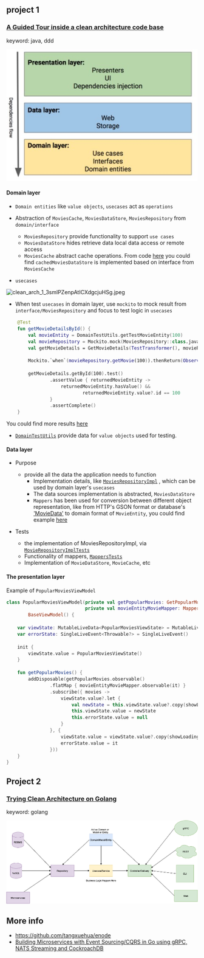 
## project 1

### [A Guided Tour inside a clean architecture code base](https://proandroiddev.com/a-guided-tour-inside-a-clean-architecture-code-base-48bb5cc9fc97)

keyword: java, ddd  


<img src="resources/clean_arch_1_3smlPZenpAtICXdgcjuHSg.jpeg" alt="clean_arch_1_3smlPZenpAtICXdgcjuHSg.jpeg" width="600"/>

#### Domain layer

- `Domain entities` like `value objects`, `usecases` act as `operations`
- Abstraction of `MoviesCache`, `MoviesDataStore`, `MoviesRepository` from `domain/interface`
   + `MoviesRepository` provide functionality to support `use cases`
   + `MoviesDataStore` hides retrieve data local data access or remote access
   + `MoviesCache` abstract cache operations.  From code [here](https://github.com/mrsegev/MovieNight/blob/7df52e6c93d6932b4b58de9f4f906f86df93dce1/presentation/src/main/kotlin/com/yossisegev/movienight/di/modules/DataModule.kt#L40-L41) you could find `cachedMoviesDataStore` is implemented based on interface from `MoviesCache` 

- `usecases`

<img src="https://miro.medium.com/max/940/1*nNYYtpoOntU-uT5xitHt_Q.png" alt="clean_arch_1_3smlPZenpAtICXdgcjuHSg.jpeg" width="600"/>

- When test `usecases` in domain layer, use `mockito` to mock result from `interface/MoviesRepository` and focus to test logic in `usecases`
```kotlin
    @Test
    fun getMovieDetailsById() {
        val movieEntity = DomainTestUtils.getTestMovieEntity(100)
        val movieRepository = Mockito.mock(MoviesRepository::class.java)
        val getMovieDetails = GetMovieDetails(TestTransformer(), movieRepository)

        Mockito.`when`(movieRepository.getMovie(100)).thenReturn(Observable.just(Optional.of(movieEntity)))

        getMovieDetails.getById(100).test()
                .assertValue { returnedMovieEntity ->
                    returnedMovieEntity.hasValue() &&
                            returnedMovieEntity.value?.id == 100
                }
                .assertComplete()
    }

```
You could find more results [here](https://github.com/mrsegev/MovieNight/blob/7df52e6c93d6932b4b58de9f4f906f86df93dce1/domain/src/test/kotlin/com/yossisegev/domain/UseCasesTests.kt#L23)

- [`DomainTestUtils`](https://github.com/mrsegev/MovieNight/blob/7df52e6c93d6932b4b58de9f4f906f86df93dce1/domain/src/main/kotlin/com/yossisegev/domain/common/DomainTestUtils.kt#L11) provide data for `value objects` used for testing.  

#### Data layer
- Purpose
   + provide all the data the application needs to function
       * Implementation details, like [`MoviesRepositoryImpl`](https://github.com/mrsegev/MovieNight/blob/7df52e6c93d6932b4b58de9f4f906f86df93dce1/data/src/main/kotlin/com/yossisegev/data/repositories/MoviesRepositoryImpl.kt#L13) , which can be used by domain layer's `usecases`
       * The data sources implementation is abstracted, `MoviesDataStore`
       * `Mappers` has been used for conversion between different object representation, like from HTTP's GSON format or database's ['MovieData'](https://github.com/mrsegev/MovieNight/blob/7df52e6c93d6932b4b58de9f4f906f86df93dce1/data/src/main/kotlin/com/yossisegev/data/entities/MovieData.kt#L12) to domain format of `MovieEntity`, you could find example [here](https://github.com/mrsegev/MovieNight/blob/7df52e6c93d6932b4b58de9f4f906f86df93dce1/data/src/main/kotlin/com/yossisegev/data/mappers/MovieDataEntityMapper.kt#L13)

- Tests
  + the implementation of MoviesRepositoryImpl, via [`MovieRepositoryImplTests`](https://github.com/mrsegev/MovieNight/blob/7df52e6c93d6932b4b58de9f4f906f86df93dce1/data/src/test/kotlin/com/yossisegev/data/MovieRepositoryImplTests.kt#L21)
  + Functionality of mappers, [`MappersTests`](https://github.com/mrsegev/MovieNight/blob/7df52e6c93d6932b4b58de9f4f906f86df93dce1/data/src/test/kotlin/com/yossisegev/data/MappersTests.kt#L47)
  + Implementation of `MovieDataStore`, `MovieCache`, etc


#### The presentation layer
Example of `PopularMoviesViewModel`
```kotlin
class PopularMoviesViewModel(private val getPopularMovies: GetPopularMovies,
                             private val movieEntityMovieMapper: Mapper<MovieEntity, Movie>):
        BaseViewModel() {

    var viewState: MutableLiveData<PopularMoviesViewState> = MutableLiveData()
    var errorState: SingleLiveEvent<Throwable?> = SingleLiveEvent()

    init {
        viewState.value = PopularMoviesViewState()
    }

    fun getPopularMovies() {
        addDisposable(getPopularMovies.observable()
                .flatMap { movieEntityMovieMapper.observable(it) }
                .subscribe({ movies ->
                    viewState.value?.let {
                        val newState = this.viewState.value?.copy(showLoading = false, movies = movies)
                        this.viewState.value = newState
                        this.errorState.value = null
                    }
                }, {
                    viewState.value = viewState.value?.copy(showLoading = false)
                    errorState.value = it
                }))
    }
}
```

## Project 2

### [Trying Clean Architecture on Golang](https://medium.com/hackernoon/golang-clean-archithecture-efd6d7c43047)
 
keyword: golang  

<img src="resources/clean-arch_golang.png" alt="clean-arch_golang.png" width="600"/>


## More info
- https://github.com/tangxuehua/enode
- [Building Microservices with Event Sourcing/CQRS in Go using gRPC, NATS Streaming and CockroachDB](https://medium.com/@shijuvar/building-microservices-with-event-sourcing-cqrs-in-go-using-grpc-nats-streaming-and-cockroachdb-983f650452aa)
